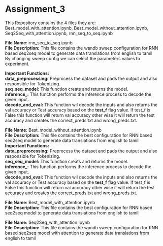 # Assignment_3

This Repository contains the 4 files they are: Best_model_with_attention.ipynb, Best_model_without_attention.ipynb, Seq2Seq_with_attention.ipynb, rnn_seq_to_seq.ipynb  

**File Name:** rnn_seq_to_seq.ipynb  
**File Description:** This file contains the wandb sweep configuration for RNN based seq2seq model to generate data translations from english to tamil  
By changing sweep config we can select the parameters values to experiment. 

**Important Functions:**  
**data_preprocessing:**	Preprocess the dataset and pads the output and also responsible for Tokenizing.   
**seq_seq_model:**	    This function creats and returns the model.  
**inference_:**         This function performs the inference process to decode the given input.  
**decode_and_eval:**	  This function wil decode the inputs and also returns the val accuracy or Test accuracy based on the **test_f** flag value. If test_f is False this function will return val accuracy other wise it will return the test accuracy and creates the correct_preds.txt and wrong_preds.txt.  

**File Name:** Best_model_without_attention.ipynb  
**File Description:** This file contains the best configuration for RNN based seq2seq model to generate data translations from english to tamil  
**Important Functions:**  
**data_preprocessing:**	Preprocess the dataset and pads the output and also responsible for Tokenizing.   
**seq_seq_model:**	    This function creats and returns the model.  
**inference_:**         This function performs the inference process to decode the given input.  
**decode_and_eval:**	  This function wil decode the inputs and also returns the val accuracy or Test accuracy based on the **test_f** flag value. If test_f is False this function will return val accuracy other wise it will return the test accuracy and creates the correct_preds.txt and wrong_preds.txt. 

**File Name:** Best_model_with_attention.ipynb  
**File Description:** This file contains the best configuration for RNN based seq2seq model to generate data translations from english to tamil  


**File Name:** Seq2Seq_with_attention.ipynb  
**File Description:** This file contains the wandb sweep configuration for RNN based seq2seq model with attention to generate data translations from english to tamil  









